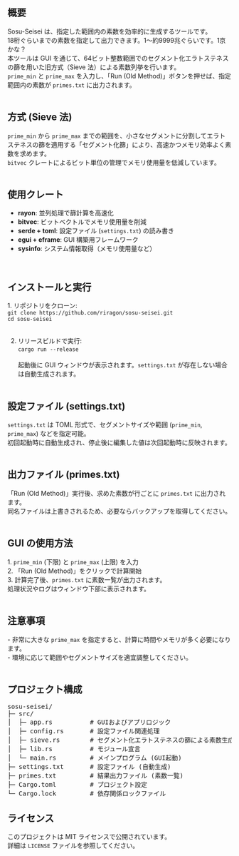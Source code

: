 <h2>概要</h2>
Sosu-Seisei は、指定した範囲内の素数を効率的に生成するツールです。<br>
18桁ぐらいまでの素数を指定して出力できます。1～約9999兆ぐらいです。1京かな？<br>
本ツールは GUI を通じて、64ビット整数範囲でのセグメント化エラトステネスの篩を用いた旧方式（Sieve 法）による素数列挙を行います。<br>
<code>prime_min</code> と <code>prime_max</code> を入力し、「Run (Old Method)」ボタンを押せば、指定範囲内の素数が <code>primes.txt</code> に出力されます。<br><br>

<h2>方式 (Sieve 法)</h2>
<code>prime_min</code> から <code>prime_max</code> までの範囲を、小さなセグメントに分割してエラトステネスの篩を適用する「セグメント化篩」により、高速かつメモリ効率よく素数を求めます。<br>
<code>bitvec</code> クレートによるビット単位の管理でメモリ使用量を低減しています。<br><br>

<h2>使用クレート</h2>
<ul>
  <li><b>rayon</b>: 並列処理で篩計算を高速化</li>
  <li><b>bitvec</b>: ビットベクトルでメモリ使用量を削減</li>
  <li><b>serde + toml</b>: 設定ファイル (<code>settings.txt</code>) の読み書き</li>
  <li><b>egui + eframe</b>: GUI 構築用フレームワーク</li>
  <li><b>sysinfo</b>: システム情報取得（メモリ使用量など）</li>
</ul>
<br>

<h2>インストールと実行</h2>
1. リポジトリをクローン:<br>
<code>git clone https://github.com/riragon/sosu-seisei.git</code><br>
<code>cd sosu-seisei</code><br><br>

2. リリースビルドで実行:<br>
<code>cargo run --release</code><br><br>
起動後に GUI ウィンドウが表示されます。<code>settings.txt</code> が存在しない場合は自動生成されます。<br><br>

<h2>設定ファイル (settings.txt)</h2>
<code>settings.txt</code> は TOML 形式で、セグメントサイズや範囲 (<code>prime_min</code>, <code>prime_max</code>) などを指定可能。<br>
初回起動時に自動生成され、停止後に編集した値は次回起動時に反映されます。<br><br>

<h2>出力ファイル (primes.txt)</h2>
「Run (Old Method)」実行後、求めた素数が行ごとに <code>primes.txt</code> に出力されます。<br>
同名ファイルは上書きされるため、必要ならバックアップを取得してください。<br><br>

<h2>GUI の使用方法</h2>
1. <code>prime_min</code> (下限) と <code>prime_max</code> (上限) を入力<br>
2. 「Run (Old Method)」をクリックで計算開始<br>
3. 計算完了後、<code>primes.txt</code> に素数一覧が出力されます。<br>
処理状況やログはウィンドウ下部に表示されます。<br><br>

<h2>注意事項</h2>
- 非常に大きな <code>prime_max</code> を指定すると、計算に時間やメモリが多く必要になります。<br>
- 環境に応じて範囲やセグメントサイズを適宜調整してください。<br><br>

<h2>プロジェクト構成</h2>
<pre>
sosu-seisei/
├─ src/
│  ├─ app.rs          # GUIおよびアプリロジック
│  ├─ config.rs       # 設定ファイル関連処理
│  ├─ sieve.rs        # セグメント化エラトステネスの篩による素数生成処理
│  ├─ lib.rs          # モジュール宣言
│  └─ main.rs         # メインプログラム (GUI起動)
├─ settings.txt       # 設定ファイル (自動生成)
├─ primes.txt         # 結果出力ファイル (素数一覧)
├─ Cargo.toml         # プロジェクト設定
└─ Cargo.lock         # 依存関係ロックファイル
</pre>

<h2>ライセンス</h2>
このプロジェクトは MIT ライセンスで公開されています。<br>
詳細は <code>LICENSE</code> ファイルを参照してください。<br>
